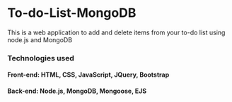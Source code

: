 # To-do-List-MongoDB

This is a web application to add and delete items from your to-do list using node.js and MongoDB

### Technologies used
#### Front-end: HTML, CSS, JavaScript, JQuery, Bootstrap
#### Back-end: Node.js, MongoDB, Mongoose, EJS
